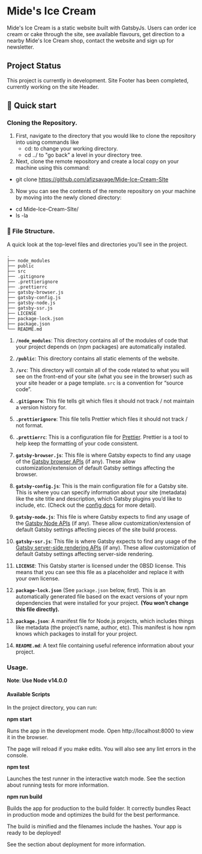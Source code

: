 # Mide's Ice Cream

Mide's Ice Cream is a static website built with GatsbyJs. Users can order ice cream or cake through the site, see available flavours, get direction to a nearby Mide's Ice Cream shop, contact the website and sign up for newsletter.

## Project Status

This project is currently in development. Site Footer has been completed, currently working on the site Header.

## 🚀 Quick start

### Cloning the Repository.

1.  First, navigate to the directory that you would like to clone the repository into using commands like
    - cd: to change your working directory.
    - cd ../ to "go back" a level in your directory tree.
2.  Next, clone the remote repository and create a local copy on your machine using this command:

- git clone https://github.com/afizsavage/Mide-Ice-Cream-SIte

3. Now you can see the contents of the remote repository on your machine by moving into the newly cloned directory:

- cd Mide-Ice-Cream-SIte/
- ls -la

### 🧐 File Structure.

A quick look at the top-level files and directories you'll see in the project.

    .
    ├── node_modules
    ├── public
    ├── src
    ├── .gitignore
    ├── .prettierignore
    ├── .prettierrc
    ├── gatsby-browser.js
    ├── gatsby-config.js
    ├── gatsby-node.js
    ├── gatsby-ssr.js
    ├── LICENSE
    ├── package-lock.json
    ├── package.json
    └── README.md

1.  **`/node_modules`**: This directory contains all of the modules of code that your project depends on (npm packages) are automatically installed.

2.  **`/public`**: This directory contains all static elements of the website.

3.  **`/src`**: This directory will contain all of the code related to what you will see on the front-end of your site (what you see in the browser) such as your site header or a page template. `src` is a convention for “source code”.

4.  **`.gitignore`**: This file tells git which files it should not track / not maintain a version history for.

5.  **`.prettierignore`**: This file tells
    Prettier which files it should not track / not format.

6.  **`.prettierrc`**: This is a configuration file for [Prettier](https://prettier.io/). Prettier is a tool to help keep the formatting of your code consistent.

7.  **`gatsby-browser.js`**: This file is where Gatsby expects to find any usage of the [Gatsby browser APIs](https://www.gatsbyjs.com/docs/browser-apis/) (if any). These allow customization/extension of default Gatsby settings affecting the browser.

8.  **`gatsby-config.js`**: This is the main configuration file for a Gatsby site. This is where you can specify information about your site (metadata) like the site title and description, which Gatsby plugins you’d like to include, etc. (Check out the [config docs](https://www.gatsbyjs.com/docs/gatsby-config/) for more detail).

9.  **`gatsby-node.js`**: This file is where Gatsby expects to find any usage of the [Gatsby Node APIs](https://www.gatsbyjs.com/docs/node-apis/) (if any). These allow customization/extension of default Gatsby settings affecting pieces of the site build process.

10. **`gatsby-ssr.js`**: This file is where Gatsby expects to find any usage of the [Gatsby server-side rendering APIs](https://www.gatsbyjs.com/docs/ssr-apis/) (if any). These allow customization of default Gatsby settings affecting server-side rendering.

11. **`LICENSE`**: This Gatsby starter is licensed under the 0BSD license. This means that you can see this file as a placeholder and replace it with your own license.

12. **`package-lock.json`** (See `package.json` below, first). This is an automatically generated file based on the exact versions of your npm dependencies that were installed for your project. **(You won’t change this file directly).**

13. **`package.json`**: A manifest file for Node.js projects, which includes things like metadata (the project’s name, author, etc). This manifest is how npm knows which packages to install for your project.

14. **`README.md`**: A text file containing useful reference information about your project.

### Usage.

**Note**: **Use Node v14.0.0**

#### Available Scripts

In the project directory, you can run:

**npm start**

Runs the app in the development mode.
Open http://localhost:8000 to view it in the browser.

The page will reload if you make edits.
You will also see any lint errors in the console.

**npm test**

Launches the test runner in the interactive watch mode.
See the section about running tests for more information.

**npm run build**

Builds the app for production to the build folder.
It correctly bundles React in production mode and optimizes the build for the best performance.

The build is minified and the filenames include the hashes.
Your app is ready to be deployed!

See the section about deployment for more information.
